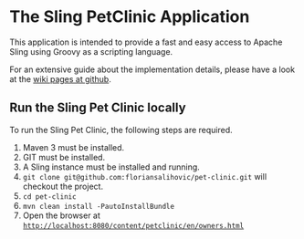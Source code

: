 # The Sling PetClinic Application

This application is intended to provide a fast and easy access to Apache Sling using Groovy as a scripting language.

For an extensive guide about the implementation details, please have a look at the [wiki pages at github](https://github.com/floriansalihovic/pet-clinic/wiki).

## Run the Sling Pet Clinic locally

To run the Sling Pet Clinic, the following steps are required.

1. Maven 3 must be installed.
2. GIT must be installed.
3. A Sling instance must be installed and running.
4. `git clone git@github.com:floriansalihovic/pet-clinic.git` will checkout the project.
5. `cd pet-clinic`
6. `mvn clean install -PautoInstallBundle`
7. Open the browser at [`http://localhost:8080/content/petclinic/en/owners.html`](http://localhost:8080/content/petclinic/en/owners.html)